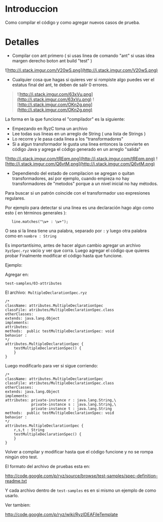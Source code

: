 # Introduccion #

Como compilar el código y como agregar nuevos casos de prueba.

# Detalles #


  * Compilar con ant primero ( si usas linea de comando "ant"  si usas idea margen derecho boton ant build "test" )

![http://i.stack.imgur.com/V20wS.png](http://i.stack.imgur.com/V20wS.png)

  * Cualquier cosa que hagas si quieres ver si rompiste algo puedes ver el estatus final del ant, te deben de salir 0 errores.

> ![http://i.stack.imgur.com/63xVu.png](http://i.stack.imgur.com/63xVu.png)
> ![http://i.stack.imgur.com/OKn2g.png](http://i.stack.imgur.com/OKn2g.png)

La forma en la que funciona el "compilador" es la siguiente:

  * Empezando en RyzC  toma un archivo
  * Lee todas sus lineas en un arreglo de String ( una lista de Strings )
  * Lo recorre y le pasa cada linea a los "transformadores"
  * Si a algun transformador le gusta una linea entonces la convierte en código Java y agrega el código generado en un arreglo "salida"


![http://i.stack.imgur.com/tREqm.png](http://i.stack.imgur.com/tREqm.png)
![http://i.stack.imgur.com/Q6vtM.png](http://i.stack.imgur.com/Q6vtM.png)

  * Dependiendo del estado de compilacion se agregan o quitan transformadores, así por ejemplo, cuando empieza no hay transformadores de "metodos" porque a un nivel inicial no hay métodos.


Para buscar si un patrón coincide con el transformador uso expresiones regulares.

Por ejemplo para detectar si una linea es una declaración hago algo como esto ( en términos generales ):

```
   line.matches("\w+ : \w+");
```

O sea si la linea tiene una palabra, separado por `:` y luego otra palabra como en `nombre : String`

Es importantísimo, antes de hacer algun cambio agregar un archivo `XyzSpec.ryz`  vacio y ver que corra.
Luego agregar el código que quieres probar
Finalmente modificar el código hasta que funcione.

Ejemplo:

Agregar en:
```
test-samples/03-attributes
```

El archivo:` MultipleDeclarationSpec.ryz`

```
/*
className: attributes.MultipleDeclarationSpec
classFile: atributes/MultipleDeclarationSpec.class
otherClasses:
extends: java.lang.Object
implements:
attributes:
methods:  public testMultipleDeclarationSpec: void
behavior :
*/
attributes.MultipleDeclarationSpec {
    testMultipleDeclarationSpec() {
    }
}
```
Luego modificarlo para ver si sigue corriendo:


```
/*
className: attributes.MultipleDeclarationSpec
classFile: atributes/MultipleDeclarationSpec.class
otherClasses:
extends: java.lang.Object
implements:
attributes: private-instance r : java.lang.String,\
            private-instance s : java.lang.String,\
            private-instance t : java.lang.String 
methods:  public testMultipleDeclarationSpec: void
behavior :
*/
attributes.MultipleDeclarationSpec {
    r,s,t : String 
    testMultipleDeclarationSpec() {
    }
}
```


Volver a compilar y modificar hasta que el código funcione y no se rompa ningún otro test.


El formato del archivo de pruebas esta en:

http://code.google.com/p/ryz/source/browse/test-samples/spec-definition-readme.txt

Y cada archivo dentro de `test-samples` es en si mismo un ejemplo de como usarlo.

Ver tambien:

http://code.google.com/p/ryz/wiki/RyzIDEAFileTemplate